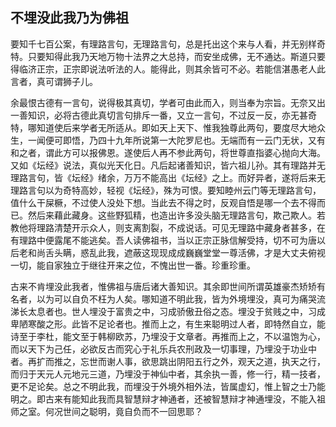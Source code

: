 ##  不埋没此我乃为佛祖

要知千七百公案，有理路言句，无理路言句，总是托出这个来与人看，并无别样奇特。只要知得此我乃天地万物十法界之大总持，而安坐成佛，无不通达。斯道只要得临济正宗，正宗即说法听法的人。能得此，则其余皆可不必。若能信湛愚老人此言者，真可谓狮子儿。

余最恨古德有一言句，说得极其真切，学者可由此而入，则当奉为宗旨。无奈又出一善知识，必将古德此真切言句排斥一番，又立一言句，不过反一反，亦无甚奇特，哪知道使后来学者无所适从。即如天上天下、惟我独尊此两句，要度尽大地众生，一闻便可即悟，乃四十九年所说第一大陀罗尼也。无端而有一云门无状，又有和之者，谓此方可以报佛恩。遂使后人再不参此两句，将世尊直指婆心抛向大海。又如《坛经》说法，真似光天化日。凡后起诸善知识，皆六祖儿孙。其有理路并无理路言句，皆《坛经》绪余，万万不能高出《坛经》之上。而好异者，遂将后来无理路言句以为奇特高妙，轻视《坛经》，殊为可恨。要知睦州云门等无理路言句，值什么干屎橛，不过使人没处下想。当此去不得之时，反观自悟是哪一个去不得而已。然后来藉此藏身。这些野狐精，也造出许多没头脑无理路言句，欺己欺人。若教他将理路清楚开示众人，则支离割裂，不成说话。可见无理路中藏身者甚多，在有理路中便露尾不能逃矣。吾人读佛祖书，当以正宗正脉信解受持，切不可为唐以后老和尚舌头瞒，惑乱此我，遮蔽这现现成成巍巍堂堂一尊活佛，才是大丈夫俯视一切，能自家独立于继往开来之位，不愧出世一番。珍重珍重。

古来不肯埋没此我者，惟佛祖与唐后诸大善知识。其余即世间所谓英雄豪杰矫矫有名者，以为可以自负不枉为人矣。哪知道不明此我，皆为外境埋没，真可为痛哭流涕长太息者也。世人埋没于富贵之中，习成骄傲丑俗之态。埋没于贫贱之中，习成卑陋寒酸之形。此皆不足论者也。推而上之，有生来聪明过人者，即特然自立，能诗至于李杜，能文至于韩柳欧苏，乃埋没于文章者。再推而上之，不以温饱为心，而以天下为己任，必欲反古而究心于礼乐兵农刑政及一切事理，乃埋没于功业中者。再扩而推之，忘世而谢人事，欲思跳出阴阳五行之外，观天之道，执天之行，而归于天元人元地元三道，乃埋没于神仙中者，其余执一善，修一行，精一技者，更不足论矣。总之不明此我，而埋没于外境外相外法，皆属虚幻，惟上智之士乃能明之。即古来有能知此我而具智慧辩才神通者，还被智慧辩才神通埋没，不能入祖师之室。何况世间之聪明，竟自负而不一回思耶？
